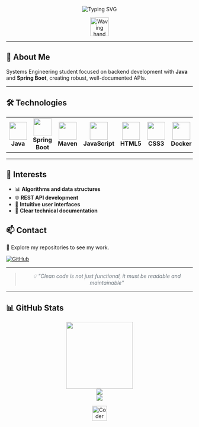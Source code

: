 <!-- Animated gradient header with typing effect and waving hand -->
<p align="center">
  <img src="https://readme-typing-svg.demolab.com?font=Fira+Code&weight=500&size=30&pause=1000&color=00C6FF&background=FFFFFF00&center=true&vCenter=true&width=600&lines=Hi%2C+I'm+Duvan+Gil+%F0%9F%91%8B;Systems+Engineering+Student" alt="Typing SVG" />
</p>
<p align="center">
  <img src="https://media.giphy.com/media/hvRJCLFzcasrR4ia7z/giphy.gif" width="50" alt="Waving hand animation" />
</p>

---

## 🚀 About Me

Systems Engineering student focused on backend development with **Java** and **Spring Boot**, creating robust, well-documented APIs.

---

## 🛠️ Technologies

<div align="center">

<table>
  <tr>
    <td align="center" width="120">
      <img src="https://cdn.jsdelivr.net/gh/devicons/devicon/icons/java/java-original.svg" width="48" height="48" />
      <br><b>Java</b>
    </td>
    <td align="center" width="120">
      <img src="https://cdn.jsdelivr.net/gh/devicons/devicon/icons/spring/spring-original.svg" width="48" height="48" />
      <br><b>Spring Boot</b>
    </td>
    <td align="center" width="120">
      <img src="https://cdn.jsdelivr.net/gh/devicons/devicon/icons/maven/maven-original.svg" width="48" height="48" />
      <br><b>Maven</b>
    </td>
    <td align="center" width="120">
      <img src="https://cdn.jsdelivr.net/gh/devicons/devicon/icons/javascript/javascript-original.svg" width="48" height="48" />
      <br><b>JavaScript</b>
    </td>
    <td align="center" width="120">
      <img src="https://cdn.jsdelivr.net/gh/devicons/devicon/icons/html5/html5-original.svg" width="48" height="48" />
      <br><b>HTML5</b>
    </td>
    <td align="center" width="120">
      <img src="https://cdn.jsdelivr.net/gh/devicons/devicon/icons/css3/css3-original.svg" width="48" height="48" />
      <br><b>CSS3</b>
    </td>
    <td align="center" width="120">
      <img src="https://cdn.jsdelivr.net/gh/devicons/devicon/icons/docker/docker-original.svg" width="48" height="48" />
      <br><b>Docker</b>
    </td>
  </tr>
</table>
</div>

---

## 🎯 Interests

- 📊 **Algorithms and data structures**
- 🌐 **REST API development**
- 🎨 **Intuitive user interfaces**
- 📖 **Clear technical documentation**

## 📫 Contact

💼 Explore my repositories to see my work.
<p align="left">
  <a href="https://github.com/DSGS76" target="_blank">
    <img src="https://img.shields.io/badge/GitHub-DSGS76-181717?style=for-the-badge&logo=github" alt="GitHub"/>
  </a>
</p>

---

<blockquote align="center" style="font-style: italic; color: #6c757d;">
💡 "Clean code is not just functional, it must be readable and maintainable"
</blockquote>

---

## 📊 GitHub Stats

<div align="center">
  <img height="180em" src="https://github-readme-stats-eight-theta.vercel.app/api?username=DSGS76&show_icons=true&theme=algolia&include_all_commits=true&count_private=true&hide_border=true" />
  <br>
  <img src="https://github-readme-stats.vercel.app/api/top-langs/?username=DSGS76&layout=compact&theme=algolia&hide_border=true"/>
  <br>
  <img src="https://github-readme-streak-stats.herokuapp.com?user=DSGS76&theme=transparent&hide_border=true&border_radius=5&date_format=j%20M%5B%20Y%5D&mode=weekly" />
</div>

<p align="center">
  <img src="https://media.giphy.com/media/LmNwrBhejkK9EFP504/giphy.gif" width="40" alt="Coder gif" />
</p>
